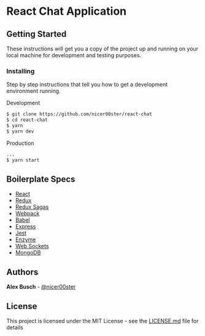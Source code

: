 # React Chat Application

## Getting Started

These instructions will get you a copy of the project up and running on your local machine for development and testing purposes.


### Installing

Step by step instructions that tell you how to get a development environment running.

Development
```sh
$ git clone https://github.com/nicer00ster/react-chat
$ cd react-chat
$ yarn
$ yarn dev
```

Production
```sh
...
$ yarn start
```

## Boilerplate Specs

* [React](https://reactjs.org/)
* [Redux](https://redux.js.org/)
* [Redux Sagas](https://redux-saga.js.org/)
* [Webpack](https://webpack.js.org/)
* [Babel](https://babeljs.io/)
* [Express](https://expressjs.com/)
* [Jest](https://jestjs.io/)
* [Enzyme](https://github.com/airbnb/enzyme)
* [Web Sockets]('https://google.com')
* [MongoDB]('https://google.com')


## Authors

**Alex Busch** - [@nicer00ster](https://alexbusch.io)


## License

This project is licensed under the MIT License - see the [LICENSE.md](LICENSE.md) file for details
